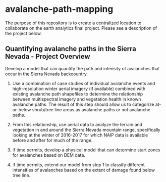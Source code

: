 # avalanche-path-mapping

The purpose of this repository is to create a centralized location to collaborate on the earth analytics final project.  Please see a description of the project below.

## Quantifying avalanche paths in the Sierra Nevada - Project Overview

Develop a model that can quantify the path and intensity of avalanches that occur in the Sierra Nevada backcountry. 

1.  Use a combination of case studies of individual avalanche events and high-resolution winter aerial imagery (if available) combined with existing avalanche path shapefiles to determine the relationship between multispectral imagery and vegetation health in known avalanche paths.  The result of this step should allow us to categorize at-or-below shrub/tree line areas as avalanche paths or not avalanche paths.

2.  From this relationship, use aerial data to analyze the terrain and vegetation in and around the Sierra Nevada mountain range, specifically looking at the winter of 2016-2017 for which NAIP data is available before and after for much of the range.

3.  If time permits, develop a physical model that can determine start zones for avalanches based on DEM data.

4.  If time permits, extend our model from step 1 to classify different intensities of avalanches based on the extent of damage found below tree line.
